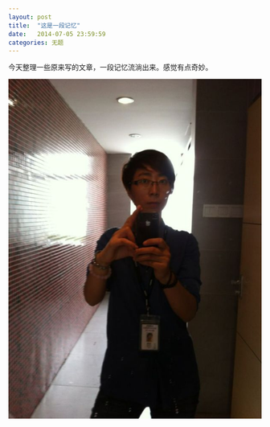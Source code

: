 ```yaml
---
layout: post
title:  "这是一段记忆"
date:   2014-07-05 23:59:59
categories: 无题
---
```


今天整理一些原来写的文章，一段记忆流淌出来。感觉有点奇妙。


![](/image/2014-07-05-about-story/hehe.jpg)
